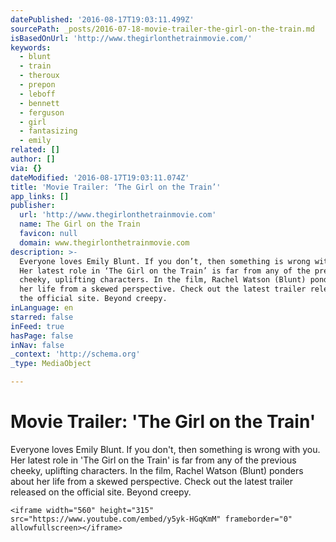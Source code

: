 ```yaml
---
datePublished: '2016-08-17T19:03:11.499Z'
sourcePath: _posts/2016-07-18-movie-trailer-the-girl-on-the-train.md
isBasedOnUrl: 'http://www.thegirlonthetrainmovie.com/'
keywords:
  - blunt
  - train
  - theroux
  - prepon
  - leboff
  - bennett
  - ferguson
  - girl
  - fantasizing
  - emily
related: []
author: []
via: {}
dateModified: '2016-08-17T19:03:11.074Z'
title: 'Movie Trailer: ‘The Girl on the Train’'
app_links: []
publisher:
  url: 'http://www.thegirlonthetrainmovie.com'
  name: The Girl on the Train
  favicon: null
  domain: www.thegirlonthetrainmovie.com
description: >-
  Everyone loves Emily Blunt. If you don’t, then something is wrong with you.
  Her latest role in ‘The Girl on the Train’ is far from any of the previous
  cheeky, uplifting characters. In the film, Rachel Watson (Blunt) ponders about
  her life from a skewed perspective. Check out the latest trailer released on
  the official site. Beyond creepy.
inLanguage: en
starred: false
inFeed: true
hasPage: false
inNav: false
_context: 'http://schema.org'
_type: MediaObject

---
```

# Movie Trailer: 'The Girl on the Train'

Everyone loves Emily Blunt. If you don't, then something is wrong with you. Her latest role in 'The Girl on the Train' is far from any of the previous cheeky, uplifting characters. In the film, Rachel Watson (Blunt) ponders about her life from a skewed perspective. Check out the latest trailer released on the official site. Beyond creepy.

    <iframe width="560" height="315" src="https://www.youtube.com/embed/y5yk-HGqKmM" frameborder="0" allowfullscreen></iframe>